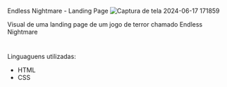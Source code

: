 Endless Nightmare - Landing Page
![Captura de tela 2024-06-17 171859](https://github.com/Miguel-Coimbra/Endless-Nightmare-LP/assets/129768609/33c6d1fe-c518-4e11-89d1-f7421519cd0e)


Visual de uma landing page de um jogo de terror chamado Endless Nightmare
#
Linguaguens utilizadas:
- HTML
- CSS
